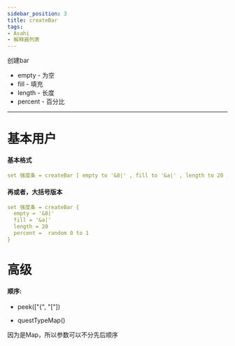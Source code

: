 ```yaml
---
sidebar_position: 3
title: createBar
tags:
- Asahi
- 解释器列表
---
```


创建bar

- empty - 为空
- fill - 填充
- length - 长度
- percent - 百分比
---

# 基本用户

#### 基本格式

```yaml
set 强度条 = createBar [ empty to '&8|' , fill to '&a|' , length to 20 , percent to random 0 to 1 ]
```
#### 再或者，大括号版本
```yaml
set 强度条 = createBar {
  empty = '&8|'
  fill = '&a|'
  length = 20
  percent =  random 0 to 1
}
```
# 高级
#### 顺序:
- peek(["{", "["]) 

- questTypeMap()

因为是Map，所以参数可以不分先后顺序
